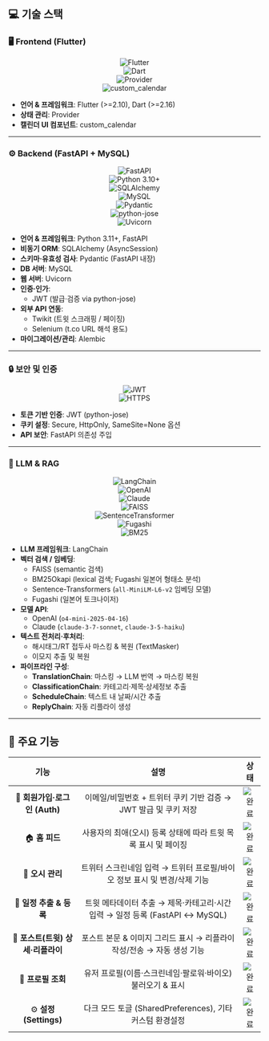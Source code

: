 ## 💻 기술 스택

### 🖥️ Frontend (Flutter)
<div align="center">

![Flutter](https://img.shields.io/badge/Flutter-02569B?style=for-the-badge&logo=flutter&logoColor=white)  
![Dart](https://img.shields.io/badge/Dart-0175C2?style=for-the-badge&logo=dart&logoColor=white)  
![Provider](https://img.shields.io/badge/Provider-FF6F00?style=for-the-badge&logo=flutter&logoColor=white)  
![custom_calendar](https://img.shields.io/badge/custom__calendar-00BFA5?style=for-the-badge&logo=flutter&logoColor=white)  

</div>

- **언어 & 프레임워크**: Flutter (>=2.10), Dart (>=2.16)  
- **상태 관리**: Provider  
- **캘린더 UI 컴포넌트**: custom_calendar  

---

### ⚙️ Backend (FastAPI + MySQL)
<div align="center">

![FastAPI](https://img.shields.io/badge/FastAPI-009688?style=for-the-badge&logo=fastapi&logoColor=white)  
![Python 3.10+](https://img.shields.io/badge/Python_3.11+-3776AB?style=for-the-badge&logo=python&logoColor=white)  
![SQLAlchemy](https://img.shields.io/badge/SQLAlchemy-376E8B?style=for-the-badge&logo=sqlalchemy&logoColor=white)  
![MySQL](https://img.shields.io/badge/MySQL-4479A1?style=for-the-badge&logo=mysql&logoColor=white)  
![Pydantic](https://img.shields.io/badge/Pydantic-176F9C?style=for-the-badge&logo=pydantic&logoColor=white)  
![python-jose](https://img.shields.io/badge/python--jose-000000?style=for-the-badge&logo=json-web-tokens&logoColor=white)  
![Uvicorn](https://img.shields.io/badge/Uvicorn-000000?style=for-the-badge&logo=uvicorn&logoColor=white)  

</div>

- **언어 & 프레임워크**: Python 3.11+, FastAPI  
- **비동기 ORM**: SQLAlchemy (AsyncSession)  
- **스키마·유효성 검사**: Pydantic (FastAPI 내장)  
- **DB 서버**: MySQL 
- **웹 서버**: Uvicorn  
- **인증·인가**:  
  - JWT (발급·검증 via python-jose)  
- **외부 API 연동**:  
  - Twikit (트윗 스크래핑 / 페이징)  
  - Selenium (t.co URL 해석 용도)  
- **마이그레이션/관리**: Alembic  

---

### 🔒 보안 및 인증
<div align="center">

![JWT](https://img.shields.io/badge/JWT-000000?style=for-the-badge&logo=json-web-tokens&logoColor=white)  
![HTTPS](https://img.shields.io/badge/HTTPS-4285F4?style=for-the-badge&logo=google-chrome&logoColor=white)  

</div>

- **토큰 기반 인증**: JWT (python-jose)  
- **쿠키 설정**: Secure, HttpOnly, SameSite=None 옵션  
- **API 보안**: FastAPI 의존성 주입

---

### 🤖 LLM & RAG
<div align="center">

![LangChain](https://img.shields.io/badge/LangChain-FF6C37?style=for-the-badge&logo=langchain&logoColor=white)  
![OpenAI](https://img.shields.io/badge/OpenAI-000000?style=for-the-badge&logo=openai&logoColor=white)  
![Claude](https://img.shields.io/badge/Claude-3399FF?style=for-the-badge&logo=anthropic&logoColor=white)  
![FAISS](https://img.shields.io/badge/FAISS-5243AA?style=for-the-badge&logo=faiss&logoColor=white)  
![SentenceTransformer](https://img.shields.io/badge/SentenceTransformer-0072C6?style=for-the-badge&logo=transformer&logoColor=white)  
![Fugashi](https://img.shields.io/badge/Fugashi-00B4D8?style=for-the-badge&logo=python&logoColor=white)  
![BM25](https://img.shields.io/badge/BM25Okapi-3178C6?style=for-the-badge&logo=python&logoColor=white)  

</div>

- **LLM 프레임워크**: LangChain  
- **벡터 검색 / 임베딩**:  
  - FAISS (semantic 검색)  
  - BM25Okapi (lexical 검색; Fugashi 일본어 형태소 분석)  
  - Sentence-Transformers (`all-MiniLM-L6-v2` 임베딩 모델)  
  - Fugashi (일본어 토크나이저)  
- **모델 API**:  
  - OpenAI (`o4-mini-2025-04-16`)  
  - Claude (`claude-3-7-sonnet`, `claude-3-5-haiku`)  
- **텍스트 전처리·후처리**:  
  - 해시태그/RT 접두사 마스킹 & 복원 (TextMasker)  
  - 이모지 추출 및 복원  
- **파이프라인 구성**:  
  - **TranslationChain**: 마스킹 → LLM 번역 → 마스킹 복원  
  - **ClassificationChain**: 카테고리·제목·상세정보 추출  
  - **ScheduleChain**: 텍스트 내 날짜/시간 추출  
  - **ReplyChain**: 자동 리플라이 생성  

---

## 🌳 주요 기능

<div align="center">

| 기능                            | 설명                                                               | 상태 |
|:------------------------------:|:-----------------------------------------------------------------:|:---:|
| 🔐 **회원가입·로그인 (Auth)**    | 이메일/비밀번호 + 트위터 쿠키 기반 검증 → JWT 발급 및 쿠키 저장        | ![완료](https://img.shields.io/badge/완료-28a745?style=flat-square) |
| 🏠 **홈 피드**                  | 사용자의 최애(오시) 등록 상태에 따라 트윗 목록 표시 및 페이징                | ![완료](https://img.shields.io/badge/완료-28a745?style=flat-square) |
| 💖 **오시 관리**               | 트위터 스크린네임 입력 → 트위터 프로필/바이오 정보 표시 및 변경/삭제 기능     | ![완료](https://img.shields.io/badge/완료-28a745?style=flat-square) |
| 📆 **일정 추출 & 등록**         | 트윗 메타데이터 추출 → 제목·카테고리·시간 입력 → 일정 등록 (FastAPI ↔ MySQL) | ![완료](https://img.shields.io/badge/완료-28a745?style=flat-square) |
| 📱 **포스트(트윗) 상세·리플라이** | 포스트 본문 & 이미지 그리드 표시 → 리플라이 작성/전송 → 자동 생성 기능          | ![완료](https://img.shields.io/badge/완료-28a745?style=flat-square) |
| 👤 **프로필 조회**             | 유저 프로필(이름·스크린네임·팔로워·바이오) 불러오기 & 표시            | ![완료](https://img.shields.io/badge/완료-28a745?style=flat-square) |
| ⚙️ **설정 (Settings)**          | 다크 모드 토글 (SharedPreferences), 기타 커스텀 환경설정                  | ![완료](https://img.shields.io/badge/완료-28a745?style=flat-square) |

</div>
